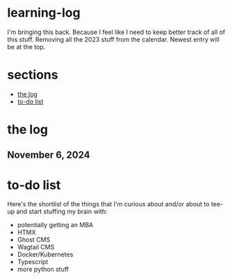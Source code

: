 # learning-log
I'm bringing this back.  Because I feel like I need to keep better track of all of this stuff.  Removing all the 2023 stuff from the calendar.  Newest entry will be at the top.

# sections
* [the log](#learning-log)
* [to-do list](#to-do-list)

# the log

## November 6, 2024


# to-do list
Here's the shortlist of the things that I'm curious about and/or about to tee-up and start stuffing my brain with:
* potentially getting an MBA
* HTMX
* Ghost CMS
* Wagtail CMS
* Docker/Kubernetes
* Typescript
* more python stuff
